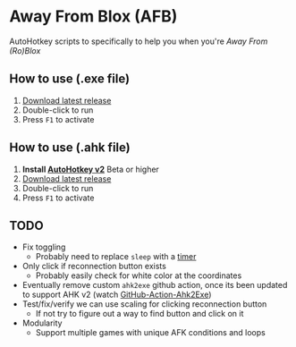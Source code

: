 # Away From Blox (AFB)

AutoHotkey scripts to specifically to help you when you're *Away From (Ro)Blox*

## How to use (.exe file)

1. [Download latest release](/releases/latest)
2. Double-click to run
3. Press `F1` to activate

## How to use (.ahk file)

1. **Install [AutoHotkey v2](https://www.autohotkey.com/download/ahk-v2.exe)** Beta or higher
2. [Download latest release](/releases/latest)
3. Double-click to run
4. Press `F1` to activate

## TODO

* Fix toggling
  * Probably need to replace `sleep` with a [timer](https://lexikos.github.io/v2/docs/commands/SetTimer.htm)
* Only click if reconnection button exists
  * Probably easily check for white color at the coordinates
* Eventually remove custom `ahk2exe` github action, once its been updated to support AHK v2 (watch [GitHub-Action-Ahk2Exe](https://github.com/nekocodeX/GitHub-Action-Ahk2Exe))
* Test/fix/verify we can use scaling for clicking reconnection button
  * If not try to figure out a way to find button and click on it
* Modularity
  * Support multiple games with unique AFK conditions and loops
